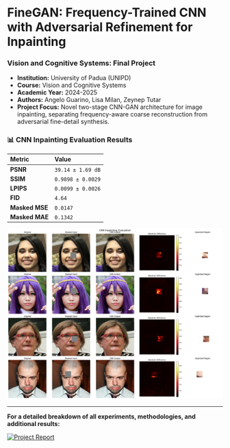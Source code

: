 # FineGAN: Frequency-Trained CNN with Adversarial Refinement for Inpainting

### Vision and Cognitive Systems: Final Project

* **Institution:** University of Padua (UNIPD)
* **Course:** Vision and Cognitive Systems
* **Academic Year:** 2024-2025
* **Authors:** Angelo Guarino, Lisa Milan, Zeynep Tutar
* **Project Focus:** Novel two-stage CNN-GAN architecture for image inpainting, separating frequency-aware coarse reconstruction from adversarial
fine-detail synthesis.

###  📊 CNN Inpainting Evaluation Results

| Metric | Value |
| :--- | :--- |
| **PSNR** | `39.14 ± 1.69 dB` |
| **SSIM** | `0.9898 ± 0.0029` |
| **LPIPS** | `0.0099 ± 0.0026` |
| **FID** | `4.64` |
| **Masked MSE** | `0.0147` |
| **Masked MAE** | `0.1342` |

![CNN Coarse Inpainting](results/cnn_inpainting.png)

---

**For a detailed breakdown of all experiments, methodologies, and additional results:**

[![Project Report](https://img.shields.io/badge/Project_Report-View_on_Notion-000000?logo=notion)](https://ngldatascience.notion.site/inpainting_resDiff-23ae6e287a6880c78713f5fcb844e5f4)